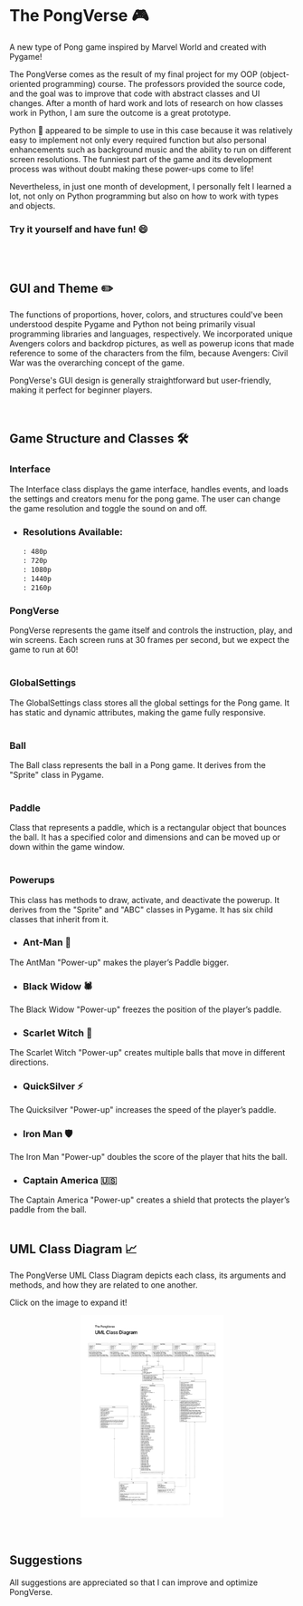 # The PongVerse 🎮

A new type of Pong game inspired by Marvel World and created with Pygame!

The PongVerse comes as the result of my final project for my OOP (object-oriented programming) course. The professors provided the source code, and the goal was to improve that code with abstract classes and UI changes. After a month of hard work and lots of research on how classes work in Python, I am sure the outcome is a great prototype.

Python 🐍 appeared to be simple to use in this case because it was relatively easy to implement not only every required function but also personal enhancements such as background music and the ability to run on different screen resolutions.
The funniest part of the game and its development process was without doubt making these power-ups come to life!

Nevertheless, in just one month of development, I personally felt I learned a lot, not only on Python programming but also on how to work with types and objects.

### Try it yourself and have fun! 😄
<br>
<br>

## GUI and Theme ✏️
The functions of proportions, hover, colors, and structures could've been understood despite Pygame and Python not being primarily visual programming libraries and languages, respectively. We incorporated unique Avengers colors and backdrop pictures, as well as powerup icons that made reference to some of the characters from the film, because Avengers: Civil War was the overarching concept of the game.

PongVerse's GUI design is generally straightforward but user-friendly, making it perfect for beginner players.
<br>
<br>
<br>

## Game Structure and Classes 🛠️

### Interface
The Interface class displays the game interface, handles events, and loads the settings and creators menu for the pong game. The user can change the game resolution and toggle the sound on and off.
- ### Resolutions Available:
      : 480p 
      : 720p
      : 1080p
      : 1440p 
      : 2160p

### PongVerse
PongVerse represents the game itself and controls the instruction, play, and win screens. Each screen runs at 30 frames per second, but we expect the game to run at 60!
<br>
<br>

### GlobalSettings
The GlobalSettings class stores all the global settings for the Pong game. It has static and dynamic attributes, making the game fully responsive.
<br>
<br>

### Ball
The Ball class represents the ball in a Pong game. It derives from the "Sprite" class in Pygame.
<br>
<br>

### Paddle
Class that represents a paddle, which is a rectangular object that bounces the ball. It has a specified color and dimensions and can be moved up or down within the game window.
<br>
<br>

### Powerups
This class has methods to draw, activate, and deactivate the powerup. It derives from the "Sprite" and "ABC" classes in Pygame. It has six child classes that inherit from it.
- ### Ant-Man 🐜
The AntMan "Power-up" makes the player’s Paddle bigger.

- ### Black Widow 🕷️
The Black Widow "Power-up" freezes the position of the player’s paddle.

- ### Scarlet Witch 🧹
The Scarlet Witch "Power-up" creates multiple balls that move in different directions.

- ### QuickSilver ⚡
The Quicksilver "Power-up" increases the speed of the player’s paddle.

- ### Iron Man 🛡️
The Iron Man "Power-up" doubles the score of the player that hits the ball.

- ### Captain America 🇺🇸
The Captain America "Power-up" creates a shield that protects the player’s paddle from the ball.
<br>
<br>

## UML Class Diagram 📈
The PongVerse UML Class Diagram depicts each class, its arguments and methods, and how they are related to one another.

Click on the image to expand it!

<p align="center">
  <img width="50%" src="Comp3_ThePongVerse_UML.png">
</p>
<br>

## Suggestions
All suggestions are appreciated so that I can improve and optimize PongVerse.
